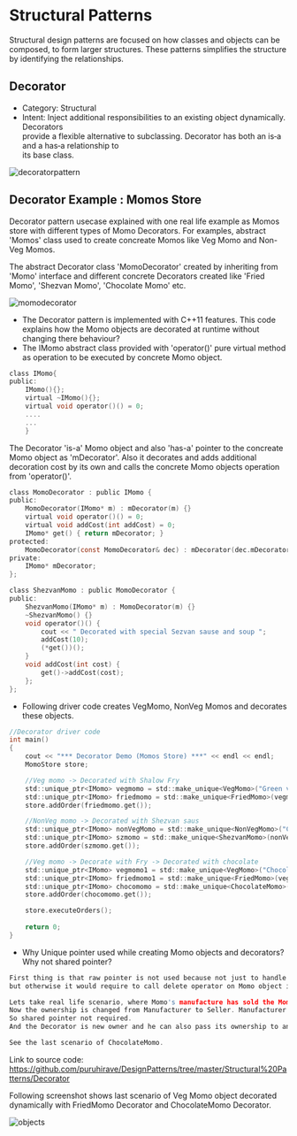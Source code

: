 # Structural Patterns
Structural design patterns are focused on how classes and objects can be composed, to form larger structures.
These patterns simplifies the structure by identifying the relationships.

## Decorator
* Category: Structural
* Intent:
   Inject additional responsibilities	to	an existing	object dynamically. Decorators	
  provide	a	flexible	alternative	to	subclassing.
	Decorator	has	both	an	is‐a	and	a	has‐a	relationship	to	
its	base	class.

![decoratorpattern](https://user-images.githubusercontent.com/6056609/43302516-ab9cc3ea-9188-11e8-82e5-cc85c8e594fc.png)

## Decorator Example : Momos Store

Decorator pattern usecase explained with one real life example as Momos store with different types of Momo Decorators.
For examples, abstract 'Momos' class used to create concreate Momos like Veg Momo and Non-Veg Momos.

The abstract Decorator class 'MomoDecorator' created by inheriting from 'Momo' interface and different concrete Decorators created like 'Fried Momo', 'Shezvan Momo', 'Chocolate Momo' etc.

![momodecorator](https://user-images.githubusercontent.com/6056609/43451378-70210d60-94d2-11e8-8996-45d032983361.png)

* The Decorator pattern is implemented with C++11 features. This code explains how the Momo objects are decorated at runtime without changing there behaviour? 
* The IMomo abstract class provided with 'operator()' pure virtual method as operation to be executed by concrete Momo object. 
```C
class IMomo{
public:
    IMomo(){};
    virtual ~IMomo(){};
    virtual void operator()() = 0;
    ....
    ...
    }
```

The Decorator 'is-a' Momo object and also 'has-a' pointer to the concreate Momo object as 'mDecorator'. Also it decorates and adds additional decoration cost by its own and calls the concrete Momo objects operation from 'operator()'.

```C
class MomoDecorator : public IMomo {
public:
    MomoDecorator(IMomo* m) : mDecorator(m) {}
    virtual void operator()() = 0;
    virtual void addCost(int addCost) = 0;
    IMomo* get() { return mDecorator; }
protected:
    MomoDecorator(const MomoDecorator& dec) : mDecorator(dec.mDecorator) {}
private:
    IMomo* mDecorator;
};

class ShezvanMomo : public MomoDecorator {
public:
    ShezvanMomo(IMomo* m) : MomoDecorator(m) {}
    ~ShezvanMomo() {}
    void operator()() {
        cout << " Decorated with special Sezvan sause and soup ";
        addCost(10);
        (*get())();
    }
    void addCost(int cost) {
        get()->addCost(cost);
    };
};
```


* Following driver code creates VegMomo, NonVeg Momos and decorates these objects.
```C
//Decorator driver code
int main()
{
    cout << "*** Decorator Demo (Momos Store) ***" << endl << endl;
    MomoStore store;

    //Veg momo -> Decorated with Shalow Fry
    std::unique_ptr<IMomo> vegmomo = std::make_unique<VegMomo>("Green vegitables");
    std::unique_ptr<IMomo> friedmomo = std::make_unique<FriedMomo>(vegmomo.get());
    store.addOrder(friedmomo.get());

    //NonVeg momo -> Decorated with Shezvan saus
    std::unique_ptr<IMomo> nonVegMomo = std::make_unique<NonVegMomo>("Chicken");
    std::unique_ptr<IMomo> szmomo = std::make_unique<ShezvanMomo>(nonVegMomo.get());
    store.addOrder(szmomo.get());

    //Veg momo -> Decorate with Fry -> Decorated with chocolate
    std::unique_ptr<IMomo> vegmomo1 = std::make_unique<VegMomo>("Chocolate Caramel");
    std::unique_ptr<IMomo> friedmomo1 = std::make_unique<FriedMomo>(vegmomo1.get());
    std::unique_ptr<IMomo> chocomomo = std::make_unique<ChocolateMomo>(friedmomo1.get());
    store.addOrder(chocomomo.get());

    store.executeOrders();
    
    return 0;
}
```
* Why Unique pointer used while creating Momo objects and decorators? Why not shared pointer?
```C
First thing is that raw pointer is not used because not just to handle automatic life time of Momo Objects,
but otherwise it would require to call delete operator on Momo object in both driver code and MomoStore code also. 

Lets take real life scenario, where Momo's manufacture has sold the Momo's to Seller/Distributor.
Now the ownership is changed from Manufacturer to Seller. Manufacturer no more requires ownership of these objects. 
So shared pointer not required. 
And the Decorator is new owner and he can also pass its ownership to another Decorator.

See the last scenario of ChocolateMomo.
```

Link to source code:
https://github.com/puruhirave/DesignPatterns/tree/master/Structural%20Patterns/Decorator

 Following screenshot shows last scenario of Veg Momo object decorated dynamically with FriedMomo Decorator and ChocolateMomo Decorator.

![objects](https://user-images.githubusercontent.com/6056609/43454594-2e77ebdc-94db-11e8-91f4-eaa29db32f0c.png)
